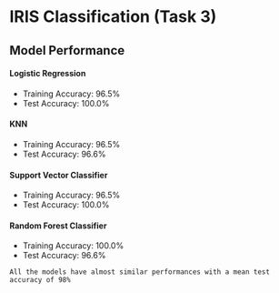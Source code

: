 # IRIS Classification (Task 3)
## Model Performance
#### Logistic Regression
- Training Accuracy: 96.5% <br>
- Test Accuracy: 100.0%
#### KNN
- Training Accuracy: 96.5% <br>
- Test Accuracy: 96.6%
#### Support Vector Classifier
- Training Accuracy: 96.5% <br> 
- Test Accuracy: 100.0%
#### Random Forest Classifier
- Training Accuracy: 100.0% <br>
- Test Accuracy: 96.6%

`All the models have almost similar performances with a mean test accuracy of 98%`